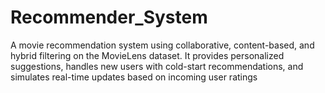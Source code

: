 # Recommender_System
A movie recommendation system using collaborative, content-based, and hybrid filtering on the MovieLens dataset. It provides personalized suggestions, handles new users with cold-start recommendations, and simulates real-time updates based on incoming user ratings
